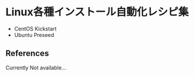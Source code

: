 # Linux各種インストール自動化レシピ集

- CentOS Kickstart
- Ubuntu Preseed

## References

Currently Not available...

